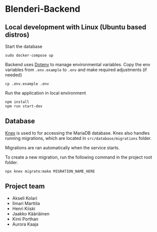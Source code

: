 # Blenderi-Backend

## Local development with Linux (Ubuntu based distros)

Start the database

```
sudo docker-compose up
```

Backend uses [Dotenv](https://github.com/motdotla/dotenv) to manage environmental variables. Copy the env variables from `.env.example` to `.env` and make required adjustments (if needed)

```
cp .env.example .env
```

Run the application in local environment

```
npm install
npm run start-dev
```

## Database

[Knex](https://knexjs.org/) is used to for accessing the MariaDB database. Knex also handles running migrations, which are located in `src/database/migrations` folder.

Migrations are ran automatically when the service starts.

To create a new migration, run the following command in the project root folder.

```
npx knex migrate:make MIGRATION_NAME_HERE
```

## Project team

- Akseli Kolari
- Ilmari Marttila
- Henri Kiiski
- Jaakko Kääriäinen
- Kimi Porthan
- Aurora Kaaja
